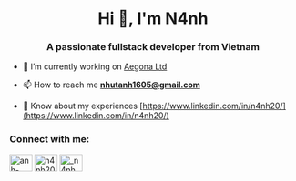 <h1 align="center">Hi 👋, I'm N4nh</h1>
<h3 align="center">A passionate fullstack developer from Vietnam</h3>

- 🔭 I’m currently working on [Aegona Ltd](https://aegona.vn/)

- 📫 How to reach me **nhutanh1605@gmail.com**

- 📄 Know about my experiences [https://www.linkedin.com/in/n4nh20/](https://www.linkedin.com/in/n4nh20/)

<h3 align="left">Connect with me:</h3>
<p align="left">
<a href="https://www.linkedin.com/in/n4nh20" target="blank"><img align="center" src="https://raw.githubusercontent.com/rahuldkjain/github-profile-readme-generator/master/src/images/icons/Social/linked-in-alt.svg" alt="anh-tran-nhut-621215319" height="30" width="40" /></a>
<a href="https://fb.com/n4nh20" target="blank"><img align="center" src="https://raw.githubusercontent.com/rahuldkjain/github-profile-readme-generator/master/src/images/icons/Social/facebook.svg" alt="n4nh20" height="30" width="40" /></a>
<a href="https://instagram.com/_n4nh" target="blank"><img align="center" src="https://raw.githubusercontent.com/rahuldkjain/github-profile-readme-generator/master/src/images/icons/Social/instagram.svg" alt="_n4nh" height="30" width="40" /></a>
</p>


